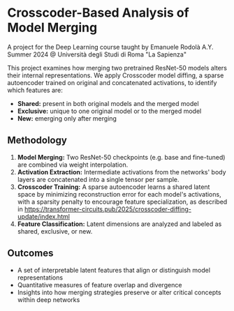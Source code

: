 # Crosscoder-Based Analysis of Model Merging
A project for the Deep Learning course taught by Emanuele Rodolà A.Y. Summer 2024 @ Università degli Studi di Roma "La Sapienza"

This project examines how merging two pretrained ResNet-50 models alters their internal representations. We apply Crosscoder model diffing, a sparse autoencoder trained on original and concatenated activations, to identify which features are:

- **Shared:** present in both original models and the merged model  
- **Exclusive:** unique to one original model or to the merged model  
- **New:** emerging only after merging

## Methodology

1. **Model Merging:** Two ResNet-50 checkpoints (e.g. base and fine-tuned) are combined via weight interpolation.  
2. **Activation Extraction:** Intermediate activations from the networks' body layers are concatenated into a single tensor per sample.  
3. **Crosscoder Training:** A sparse autoencoder learns a shared latent space by minimizing reconstruction error for each model's activations, with a sparsity penalty to encourage feature specialization, as described in https://transformer-circuits.pub/2025/crosscoder-diffing-update/index.html
4. **Feature Classification:** Latent dimensions are analyzed and labeled as shared, exclusive, or new.

## Outcomes

- A set of interpretable latent features that align or distinguish model representations  
- Quantitative measures of feature overlap and divergence  
- Insights into how merging strategies preserve or alter critical concepts within deep networks  
